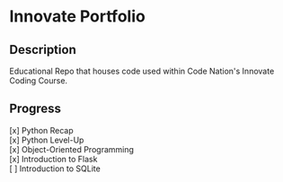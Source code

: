 # Innovate Portfolio

## Description

Educational Repo that houses code used within Code Nation's Innovate Coding Course.

## Progress

[x] Python Recap  
[x] Python Level-Up  
[x] Object-Oriented Programming  
[x] Introduction to Flask  
[ ] Introduction to SQLite